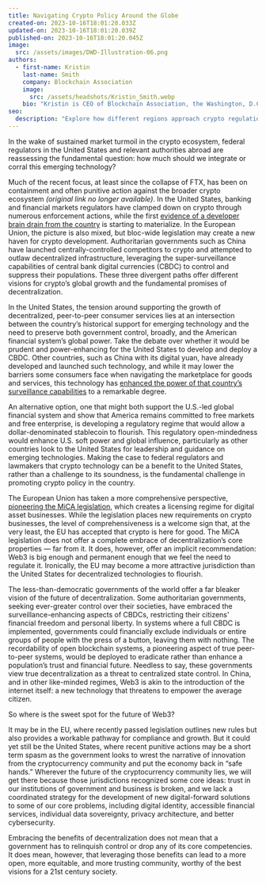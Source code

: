 ```yaml
---
title: Navigating Crypto Policy Around the Globe
created-on: 2023-10-16T18:01:20.033Z
updated-on: 2023-10-16T18:01:20.039Z
published-on: 2023-10-16T18:01:20.045Z
image:
  src: /assets/images/DWD-Illustration-06.png
authors:
  - first-name: Kristin
    last-name: Smith
    company: Blockchain Association
    image:
      src: /assets/headshots/Kristin_Smith.webp
    bio: "Kristin is CEO of Blockchain Association, the Washington, D.C.-based trade association representing more than 100 of the industry’s leading companies."
seo:
  description: "Explore how different regions approach crypto regulation: from US enforcement actions to EU's MiCA legislation and China's CBDC. Learn how global policies shape the future of decentralized technology."
---
```


In the wake of sustained market turmoil in the crypto ecosystem, federal regulators in the United States and relevant authorities abroad are reassessing the fundamental question: how much should we integrate or corral this emerging technology? 

Much of the recent focus, at least since the collapse of FTX, has been on containment and often punitive action against the broader crypto ecosystem _(original link no longer available)_. In the United States, banking and financial markets regulators have clamped down on crypto through numerous enforcement actions, while the first [evidence of a developer brain drain from the country](https://www.developerreport.com/developer-report) is starting to materialize. In the European Union, the picture is also mixed, but bloc-wide legislation may create a new haven for crypto development. Authoritarian governments such as China have launched centrally-controlled competitors to crypto and attempted to outlaw decentralized infrastructure, leveraging the super-surveillance capabilities of central bank digital currencies (CBDC) to control and suppress their populations. These three divergent paths offer different visions for crypto’s global growth and the fundamental promises of decentralization.

In the United States, the tension around supporting the growth of decentralized, peer-to-peer consumer services lies at an intersection between the country’s historical support for emerging technology and the need to preserve both government control, broadly, and the American financial system’s global power. Take the debate over whether it would be prudent and power-enhancing for the United States to develop and deploy a CBDC. Other countries, such as China with its digital yuan, have already developed and launched such technology, and while it may lower the barriers some consumers face when navigating the marketplace for goods and services, this technology has [enhanced the power of that country’s surveillance capabilities](https://www.wired.com/story/chinas-digital-yuan-ecny-works-just-like-cash-surveillance/) to a remarkable degree. 

An alternative option, one that might both support the U.S.-led global financial system and show that America remains committed to free markets and free enterprise, is developing a regulatory regime that would allow a dollar-denominated stablecoin to flourish. This regulatory open-mindedness would enhance U.S. soft power and global influence, particularly as other countries look to the United States for leadership and guidance on emerging technologies. Making the case to federal regulators and lawmakers that crypto technology can be a benefit to the United States, rather than a challenge to its soundness, is the fundamental challenge in promoting crypto policy in the country.

The European Union has taken a more comprehensive perspective, [pioneering the MiCA legislation](https://www.coindesk.com/learn/mica-eus-comprehensive-new-crypto-regulation-explained/), which creates a licensing regime for digital asset businesses. While the legislation places new requirements on crypto businesses, the level of comprehensiveness is a welcome sign that, at the very least, the EU has accepted that crypto is here for good. The MiCA legislation does not offer a complete embrace of decentralization’s core properties — far from it. It does, however, offer an implicit recommendation: Web3 is big enough and permanent enough that we feel the need to regulate it. Ironically, the EU may become a more attractive jurisdiction than the United States for decentralized technologies to flourish.

The less-than-democratic governments of the world offer a far bleaker vision of the future of decentralization. Some authoritarian governments, seeking ever-greater control over their societies, have embraced the surveillance-enhancing aspects of CBDCs, restricting their citizens' financial freedom and personal liberty. In systems where a full CBDC is implemented, governments could financially exclude individuals or entire groups of people with the press of a button, leaving them with nothing. The recordability of open blockchain systems, a pioneering aspect of true peer-to-peer systems, would be deployed to eradicate rather than enhance a population’s trust and financial future. Needless to say, these governments view true decentralization as a threat to centralized state control. In China, and in other like-minded regimes, Web3 is akin to the introduction of the internet itself: a new technology that threatens to empower the average citizen.

So where is the sweet spot for the future of Web3?

It may be in the EU, where recently passed legislation outlines new rules but also provides a workable pathway for compliance and growth. But it could yet still be the United States, where recent punitive actions may be a short term spasm as the government looks to wrest the narrative of innovation from the cryptocurrency community and put the economy back in “safe hands.” Wherever the future of the cryptocurrency community lies, we will get there because those jurisdictions recognized some core ideas: trust in our institutions of government and business is broken, and we lack a coordinated strategy for the development of new digital-forward solutions to some of our core problems, including digital identity, accessible financial services, individual data sovereignty, privacy architecture, and better cybersecurity.

Embracing the benefits of decentralization does not mean that a government has to relinquish control or drop any of its core competencies. It does mean, however, that leveraging those benefits can lead to a more open, more equitable, and more trusting community, worthy of the best visions for a 21st century society.

